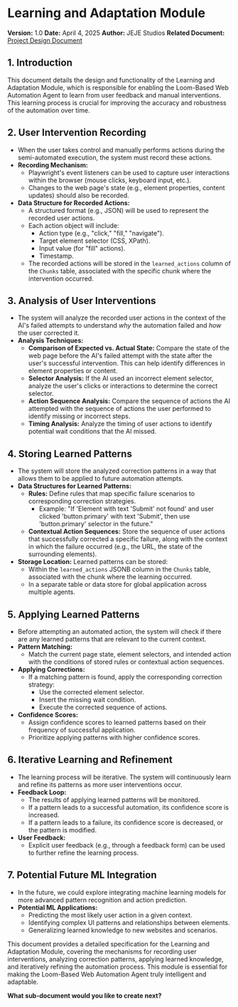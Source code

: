 # Learning and Adaptation Module

**Version:** 1.0
**Date:** April 4, 2025
**Author:** JEJE Studios
**Related Document:** [Project Design Document](./README.md)

## 1. Introduction

This document details the design and functionality of the Learning and Adaptation Module, which is responsible for enabling the Loom-Based Web Automation Agent to learn from user feedback and manual interventions. This learning process is crucial for improving the accuracy and robustness of the automation over time.

## 2. User Intervention Recording

* When the user takes control and manually performs actions during the semi-automated execution, the system must record these actions.
* **Recording Mechanism:**
    * Playwright's event listeners can be used to capture user interactions within the browser (mouse clicks, keyboard input, etc.).
    * Changes to the web page's state (e.g., element properties, content updates) should also be recorded.
* **Data Structure for Recorded Actions:**
    * A structured format (e.g., JSON) will be used to represent the recorded user actions.
    * Each action object will include:
        * Action type (e.g., "click," "fill," "navigate").
        * Target element selector (CSS, XPath).
        * Input value (for "fill" actions).
        * Timestamp.
    * The recorded actions will be stored in the `learned_actions` column of the `Chunks` table, associated with the specific chunk where the intervention occurred.

## 3. Analysis of User Interventions

* The system will analyze the recorded user actions in the context of the AI's failed attempts to understand *why* the automation failed and *how* the user corrected it.
* **Analysis Techniques:**
    * **Comparison of Expected vs. Actual State:** Compare the state of the web page before the AI's failed attempt with the state after the user's successful intervention. This can help identify differences in element properties or content.
    * **Selector Analysis:** If the AI used an incorrect element selector, analyze the user's clicks or interactions to determine the correct selector.
    * **Action Sequence Analysis:** Compare the sequence of actions the AI attempted with the sequence of actions the user performed to identify missing or incorrect steps.
    * **Timing Analysis:** Analyze the timing of user actions to identify potential wait conditions that the AI missed.

## 4. Storing Learned Patterns

* The system will store the analyzed correction patterns in a way that allows them to be applied to future automation attempts.
* **Data Structures for Learned Patterns:**
    * **Rules:** Define rules that map specific failure scenarios to corresponding correction strategies.
        * Example: "If 'Element with text 'Submit' not found' and user clicked 'button.primary' with text 'Submit', then use 'button.primary' selector in the future."
    * **Contextual Action Sequences:** Store the sequence of user actions that successfully corrected a specific failure, along with the context in which the failure occurred (e.g., the URL, the state of the surrounding elements).
* **Storage Location:** Learned patterns can be stored:
    * Within the `learned_actions` JSONB column in the `Chunks` table, associated with the chunk where the learning occurred.
    * In a separate table or data store for global application across multiple agents.

## 5. Applying Learned Patterns

* Before attempting an automated action, the system will check if there are any learned patterns that are relevant to the current context.
* **Pattern Matching:**
    * Match the current page state, element selectors, and intended action with the conditions of stored rules or contextual action sequences.
* **Applying Corrections:**
    * If a matching pattern is found, apply the corresponding correction strategy:
        * Use the corrected element selector.
        * Insert the missing wait condition.
        * Execute the corrected sequence of actions.
* **Confidence Scores:**
    * Assign confidence scores to learned patterns based on their frequency of successful application.
    * Prioritize applying patterns with higher confidence scores.

## 6. Iterative Learning and Refinement

* The learning process will be iterative. The system will continuously learn and refine its patterns as more user interventions occur.
* **Feedback Loop:**
    * The results of applying learned patterns will be monitored.
    * If a pattern leads to a successful automation, its confidence score is increased.
    * If a pattern leads to a failure, its confidence score is decreased, or the pattern is modified.
* **User Feedback:**
    * Explicit user feedback (e.g., through a feedback form) can be used to further refine the learning process.

## 7. Potential Future ML Integration

* In the future, we could explore integrating machine learning models for more advanced pattern recognition and action prediction.
* **Potential ML Applications:**
    * Predicting the most likely user action in a given context.
    * Identifying complex UI patterns and relationships between elements.
    * Generalizing learned knowledge to new websites and scenarios.

This document provides a detailed specification for the Learning and Adaptation Module, covering the mechanisms for recording user interventions, analyzing correction patterns, applying learned knowledge, and iteratively refining the automation process. This module is essential for making the Loom-Based Web Automation Agent truly intelligent and adaptable.

**What sub-document would you like to create next?**